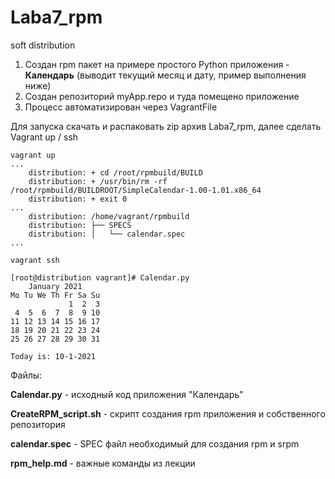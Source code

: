# Laba7_rpm
soft distribution


1. Создан rpm пакет на примере простого Python приложения - <B>Календарь</B> (выводит текущий месяц и дату, пример выполнения ниже) 
2. Создан репозиторий myApp.repo и туда помещено приложение 
3. Процесс автоматизирован через VagrantFile 


Для запуска скачать и распаковать zip архив Laba7_rpm, далее сделать Vagrant up / ssh 

```
vagrant up
...
    distribution: + cd /root/rpmbuild/BUILD
    distribution: + /usr/bin/rm -rf /root/rpmbuild/BUILDROOT/SimpleCalendar-1.00-1.01.x86_64
    distribution: + exit 0
...
    distribution: /home/vagrant/rpmbuild
    distribution: ├── SPECS
    distribution: │   └── calendar.spec
...

vagrant ssh

[root@distribution vagrant]# Calendar.py 
    January 2021
Mo Tu We Th Fr Sa Su
             1  2  3
 4  5  6  7  8  9 10
11 12 13 14 15 16 17
18 19 20 21 22 23 24
25 26 27 28 29 30 31

Today is: 10-1-2021
```

Файлы:

<B>Calendar.py</B> - исходный код приложения "Календарь" 

<B>CreateRPM_script.sh</B> - скрипт создания rpm приложения и собственного репозитория 

<B>calendar.spec</B> - SPEC файл необходимый для создания rpm и srpm

<B>rpm_help.md</B> - важные команды из лекции 
